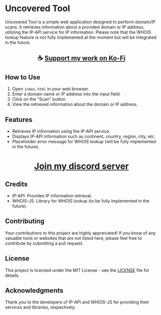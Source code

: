 # Uncovered Tool

Uncovered Tool is a simple web application designed to perform domain/IP scans. It retrieves information about a provided domain or IP address, utilizing the IP-API service for IP information. Please note that the WHOIS lookup feature is not fully implemented at the moment but will be integrated in the future.

<div align="center">

## ☕ [Support my work on Ko-Fi](https://ko-fi.com/thatsinewave)

</div>

## How to Use

1. Open `index.html` in your web browser.
2. Enter a domain name or IP address into the input field.
3. Click on the "Scan" button.
4. View the retrieved information about the domain or IP address.

## Features

- Retrieves IP information using the IP-API service.
- Displays IP-API information such as continent, country, region, city, etc.
- Placeholder error message for WHOIS lookup (will be fully implemented in the future).

<div align="center">

# [Join my discord server](https://discord.gg/2nHHHBWNDw)

</div>

## Credits

- IP-API: Provides IP information retrieval.
- WHOIS-JS: Library for WHOIS lookup (to be fully implemented in the future).

## Contributing
Your contributions to this project are highly appreciated! If you know of any valuable tools or websites that are not listed here, please feel free to contribute by submitting a pull request.

## License

This project is licensed under the MIT License - see the [LICENSE](LICENSE) file for details.

## Acknowledgments

Thank you to the developers of IP-API and WHOIS-JS for providing their services and libraries, respectively.